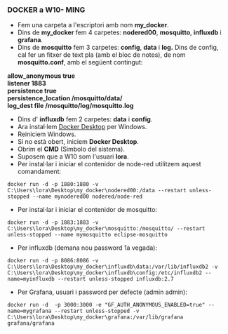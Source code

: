 ### **DOCKER a W10- MING**

*   Fem una carpeta a l'escriptori amb nom **my\_docker**.
*   Dins de **my\_docker** fem 4 carpetes: **nodered00**, **mosquitto**, **influxdb** i **grafana**.
*   Dins de **mosquitto** fem 3 carpetes: **config**, **data** i **log.** Dins de config, cal fer un fitxer de text pla (amb el bloc de notes), de nom **mosquitto.conf**, amb el següent contingut:

**allow\_anonymous true**  
**listener 1883**  
**persistence true**  
**persistence\_location /mosquitto/data/**  
**log\_dest file /mosquitto/log/mosquitto.log**

*   Dins d' **influxdb** fem 2 carpetes: **data** i **config**.
*   Ara instal·lem [Docker Desktop](https://www.docker.com/) per Windows.
*   Reiniciem Windows.
*   Si no està obert, iniciem **Docker Desktop**.
*   Obrim el **CMD** (Simbolo del sistema).
*   Suposem que a W10 som l'usuari **lora**.
*   Per instal·lar i iniciar el contenidor de node-red utilitzem aquest comandament: 

```text-plain
docker run -d -p 1880:1880 -v C:\Users\lora\Desktop\my_docker\nodered00:/data --restart unless-stopped --name mynodered00 nodered/node-red
```

*   Per instal·lar i iniciar el contenidor de mosquitto:

```text-plain
docker run -d -p 1883:1883 -v C:\Users\lora\Desktop\my_docker\mosquitto:/mosquitto/ --restart unless-stopped --name mymosquitto eclipse-mosquitto
```

*   Per influxdb (demana nou password 1a vegada):

```text-plain
docker run -d -p 8086:8086 -v C:\Users\lora\Desktop\my_docker\influxdb\data:/var/lib/influxdb2 -v C:\Users\lora\Desktop\my_docker\influxdb\config:/etc/influxdb2 --name=myinfluxdb --restart unless-stopped influxdb:2.7
```

*   Per Grafana, usuari i password per defecte (admin admin):

```text-plain
docker run -d  -p 3000:3000 -e "GF_AUTH_ANONYMOUS_ENABLED=true" --name=mygrafana --restart unless-stopped -v C:\Users\lora\Desktop\my_docker\grafana:/var/lib/grafana grafana/grafana
```

